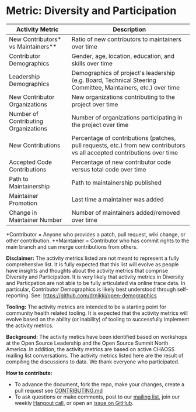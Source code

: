 # Metric: Diversity and Participation

Activity Metric | Description
--- | ---
New Contributors* vs Maintainers** | Ratio of new contributors to maintainers over time
Contributor Demographics | Gender, age, location, education, and skills over time
Leadership Demographics | Demographics of project's leadership (e.g. Board, Technical Steering Committee, Maintainers, etc.) over time
New Contributor Organizations | New organizations contributing to the project over time
Number of Contributing Organizations | Number of organizations participating in the project over time
New Contributions | Percentage of contributions (patches, pull requests, etc.) from new contributors vs all accepted contributions over time
Accepted Code Contributions | Percentage of new contributor code versus total code over time
Path to Maintainership | Path to maintainership published
Maintainer Promotion | Last time a maintainer was added
Change in Maintainer Number | Number of maintainers added/removed over time

*Contributor = Anyone who provides a patch, pull request, wiki change, or other contribution.
**Maintainer = Contributor who has commit rights to the main branch and can merge contributions from others.

**Disclaimer:**
The activity metrics listed are not meant to represent a fully comprehensive list. It is fully expected that this list will evolve as people have insights and thoughts about the activity metrics that comprise Diversity and Participation. It is very likely that activity metrics in Diversity and Particpation are not able to be fully articulated via online trace data. In particular, Contributor Demographics is likely best understood through self-reporting. See: https://github.com/drnikki/open-demographics

**Tooling:**
The activity metrics are intended to be a starting point for community health related tooling. It is expected that the activity metrics will evolve based on the ability (or inability) of tooling to successfully implement the activity metrics.

**Background:**
The activity metics have been identified based on workshops at the Open Source Leadership and the Open Source Summit North America. In addition, the activity metrics are based on active CHAOSS mailing list conversations. The activity metrics listed here are the result of compiling the discussions to data. We thank everyone who participated.

**How to contribute:**
- To advance the document, fork the repo, make your changes, create a pull request see [CONTRIBUTING.md][contrib]
- To ask questions or make comments, post to our [mailing list][ml], join our weekly [Hangout call][ho], or open an [issue on GitHub][issue].

[contrib]: .github/CONTRIBUTING.md
[ml]: https://wiki.linuxfoundation.org/chaoss/metrics#mail-list
[ho]: https://wiki.linuxfoundation.org/chaoss/metrics#weekly-hangout
[issue]: https://github.com/chaoss/metrics/issues
